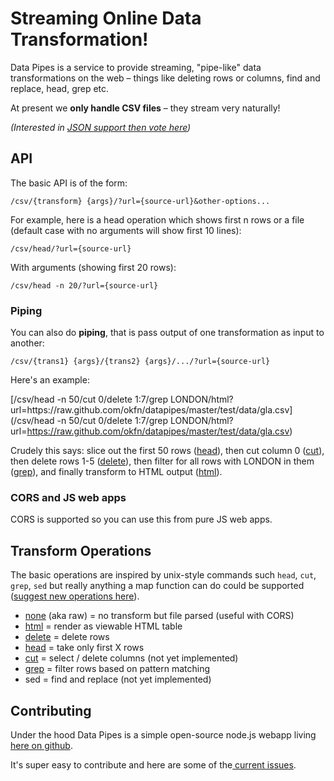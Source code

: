 # Streaming Online Data Transformation!

Data Pipes is a service to provide streaming, "pipe-like" data transformations on the web &ndash; things like deleting rows or columns, find and replace, head, grep etc.

At present we **only handle CSV files** &ndash; they stream very naturally!

*(Interested in [JSON support then vote here][json-issue])*

[json-issue]: https://github.com/okfn/datapipes/issues/16

## API

The basic API is of the form:

    /csv/{transform} {args}/?url={source-url}&other-options...

For example, here is a head operation which shows first n rows or a file (default case with no arguments will show first 10 lines):

    /csv/head/?url={source-url}

With arguments (showing first 20 rows):

    /csv/head -n 20/?url={source-url}

### Piping

You can also do **piping**, that is pass output of one transformation as input to another:

    /csv/{trans1} {args}/{trans2} {args}/.../?url={source-url}

Here's an example:

[/csv/head -n 50/cut 0/delete 1:7/grep LONDON/html?url=https&#58;//raw.github.com/okfn/datapipes/master/test/data/gla.csv](/csv/head -n 50/cut 0/delete 1:7/grep LONDON/html?url=https://raw.github.com/okfn/datapipes/master/test/data/gla.csv)

Crudely this says: slice out the first 50 rows ([head][]), then cut column 0 ([cut][]),
then delete rows 1-5 ([delete][]), then filter for all rows with LONDON in them
([grep][]), and finally transform to HTML output ([html][]).

### CORS and JS web apps

CORS is supported so you can use this from pure JS web apps.

## Transform Operations

The basic operations are inspired by unix-style commands such `head`, `cut`, `grep`, `sed` but really anything a map function can do could be supported ([suggest new operations here][suggest]).

[suggest]: https://github.com/okfn/datapipes/issues

* [none](/csv/none/) (aka raw) = no transform but file parsed (useful with CORS)
* [html][] = render as viewable HTML table
* [delete][] = delete rows
* [head][] = take only first X rows
* [cut][] = select / delete columns (not yet implemented)
* [grep][] = filter rows based on pattern matching
* sed = find and replace (not yet implemented)

[delete]: /csv/delete/
[grep]: /csv/grep/
[head]: /csv/head/
[html]: /csv/html/
[cut]: /csv/cut/

<h2 id="contributing">Contributing</h2>

Under the hood Data Pipes is a simple open-source node.js webapp living [here on github][source].

It's super easy to contribute and here are some of the[ current issues][issues].

[source]: https://github.com/okfn/datapipes
[issues]: https://github.com/okfn/datapipes/issues


